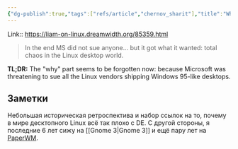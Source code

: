 ```yaml
---
{"dg-publish":true,"tags":["refs/article","chernov_sharit"],"title":"Why GNOME and GNOME 3 and Unity happened","date":"2022-08-02T07:58:46+03:00","modified_at":"2022-08-02T08:06:20+03:00","published_at":"2022-08-02T19:05:00+03:00","permalink":"/refs/202208020758/","dgHomeLink":false,"dgPassFrontmatter":true}
---
```



Link:: https://liam-on-linux.dreamwidth.org/85359.html

> In the end MS did not sue anyone... but it got what it wanted: total chaos in the Linux desktop world.

**TL;DR:** The "why" part seems to be forgotten now: because Microsoft was threatening to sue all the Linux vendors shipping Windows 95-like desktops.

## Заметки

Небольшая историческая ретроспектива и набор ссылок на то, почему в мире десктопного Linux всё так плохо с DE. С другой стороны, я последние 6 лет сижу на [[Gnome 3|Gnome 3]] и ещё пару лет на [PaperWM](https://vanadium23.me/gnome-paperwm/). 
